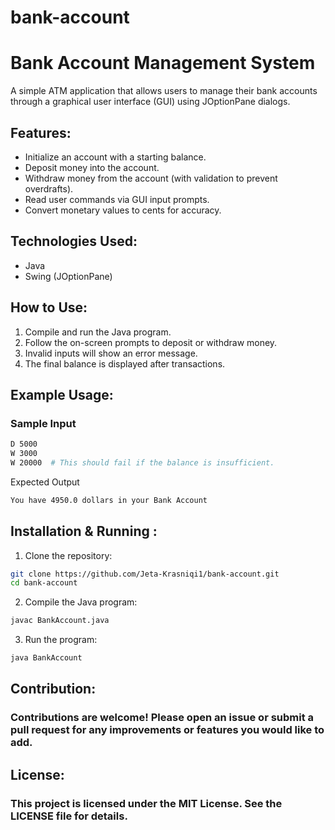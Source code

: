 # bank-account
# Bank Account Management System

A simple ATM application that allows users to manage their bank accounts through a graphical user interface (GUI) using JOptionPane dialogs.

## Features:
- Initialize an account with a starting balance.
- Deposit money into the account.  
- Withdraw money from the account (with validation to prevent overdrafts).
- Read user commands via GUI input prompts.
- Convert monetary values to cents for accuracy.

## Technologies Used:
- Java
- Swing (JOptionPane)

## How to Use:
1. Compile and run the Java program.
2. Follow the on-screen prompts to deposit or withdraw money.
3. Invalid inputs will show an error message.
4. The final balance is displayed after transactions.

## Example Usage:
### Sample Input
```sh
D 5000
W 3000
W 20000  # This should fail if the balance is insufficient.
```
Expected Output
```sh
You have 4950.0 dollars in your Bank Account
```
## Installation & Running :
1. Clone the repository:
```sh
git clone https://github.com/Jeta-Krasniqi1/bank-account.git
cd bank-account
```
2. Compile the Java program:
```sh
javac BankAccount.java
```
3. Run the program:
```sh
java BankAccount
```
## Contribution:
### Contributions are welcome! Please open an issue or submit a pull request for any improvements or features you would like to add.

## License:
### This project is licensed under the MIT License. See the LICENSE file for details.
